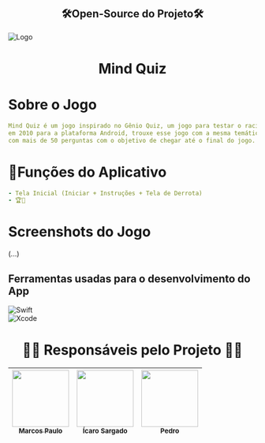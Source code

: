 <h2 align="center"> 🛠️Open-Source do Projeto🛠️
</h2>

![Logo](https://user-images.githubusercontent.com/110940455/204372838-83ab034d-167f-43b0-93a3-da0767c54708.png)


<h1 align="center">Mind Quiz</h1>

# Sobre o Jogo
```yaml
Mind Quiz é um jogo inspirado no Gênio Quiz, um jogo para testar o racíocinio do jogador, tendo sido lançado
em 2010 para a plataforma Android, trouxe esse jogo com a mesma temática para a plataforma Apple, 
com mais de 50 perguntas com o objetivo de chegar até o final do jogo.
```

# 🚀Funções do Aplicativo
```yaml
- Tela Inicial (Iniciar + Instruções + Tela de Derrota)
- 🏆👀 
```
# Screenshots do Jogo
(...)

## Ferramentas usadas para o desenvolvimento do App
![Swift](https://img.shields.io/badge/swift-F54A2A?style=for-the-badge&logo=swift&logoColor=white)<br>![Xcode](https://img.shields.io/badge/Xcode-007ACC?style=for-the-badge&logo=Xcode&logoColor=white) 

#
<h1 align="center"> 👩‍💻 Responsáveis pelo Projeto 👨‍💻 </h1>

| [<img src="https://user-images.githubusercontent.com/110940455/204394843-696cb0b9-9a3c-49fd-bf9c-45c45920d81f.png" width=115><br><sub>Marcos Paulo</sub>](https://github.com/MarcosPaulo32) |  <img src="" width=115><br><sub>Ícaro Sargado</sub> |  <img src="" width=115><br><sub>Pedro</sub>     |
| :---: | :---: | :---: |
